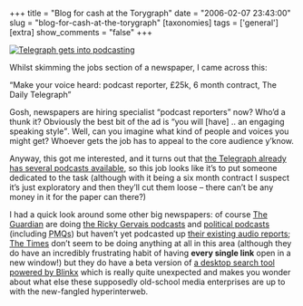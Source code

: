 +++
title = "Blog for cash at the Torygraph"
date = "2006-02-07 23:43:00"
slug = "blog-for-cash-at-the-torygraph"
[taxonomies]
tags = ['general']
[extra]
show_comments = "false"
+++

[![Telegraph gets into podcasting](http://static.flickr.com/33/96924837_f36c506020_m.jpg)](http://www.flickr.com/photos/pip/96924837/ "Podcasting at the Daily Telegraph")

Whilst skimming the jobs section of a newspaper, I came across this:

“Make your voice heard: podcast reporter, £25k, 6 month contract, The Daily Telegraph”

Gosh, newspapers are hiring specialist “podcast reporters” now? Who’d a thunk it? Obviously the best bit of the ad is <q>you will \[have\] .. an engaging speaking style</q>. Well, can you imagine what kind of people and voices you might get? Whoever gets the job has to appeal to the core audience y’know.

Anyway, this got me interested, and it turns out that [the Telegraph already has several podcasts available](http://www.telegraph.co.uk/portal/main.jhtml;jsessionid=WUWCRB520LSHXQFIQMFCFF4AVCBQYIV0?view=CAMPAIGN&grid=P9&pg=%2FETHtml/content/promotions/podcast/podcast.jhtml&pc=podcast&_requestid=314670), so this job looks like it’s to put someone dedicated to the task (although with it being a six month contract I suspect it’s just exploratory and then they’ll cut them loose – there can’t be any money in it for the paper can there?)

I had a quick look around some other big newspapers: of course [The Guardian](http://www.guardian.co.uk/) are doing [the Ricky Gervais podcasts](http://www.guardian.co.uk/rickygervais/0,,1652674,00.html) and [political podcasts](http://politics.guardian.co.uk/podcasts/0,,1656466,00.html) (including <abbr title="Prime Minister's Questions">PMQs</abbr>) but haven’t yet podcasted up [their existing audio reports](http://www.guardian.co.uk/audio/0,,380178,00.html); [The Times](http://www.timesonline.co.uk/) don’t seem to be doing anything at all in this area (although they do have an incredibly frustrating habit of having **every single link** open in a new window!) but they do have a beta version of [a desktop search tool powered by Blinkx](http://www.timesonline.co.uk/section/0,,23711,00.html) which is really quite unexpected and makes you wonder about what else these supposedly old-school media enterprises are up to with the new-fangled hyperinterweb.

